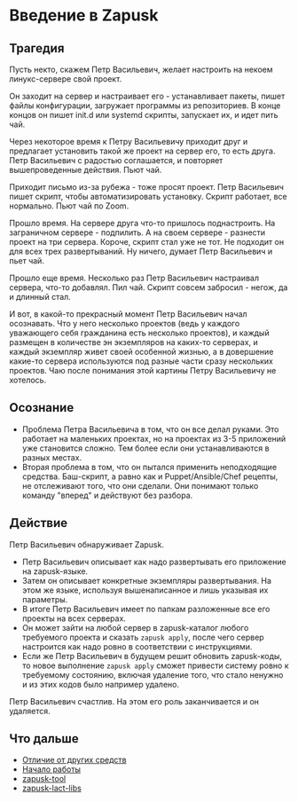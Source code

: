 # Введение в Zapusk

## Трагедия

Пусть некто, скажем Петр Васильевич, желает настроить на некоем линукс-сервере свой проект.

Он заходит на сервер и настраивает его - устанавливает пакеты, пишет файлы конфигурации,
загружает программы из репозиториев. В конце концов он пишет init.d или systemd скрипты,
запускает их, и идет пить чай.

Через некоторое время к Петру Васильевичу приходит друг и предлагает установить такой
же проект на сервер его, то есть друга. Петр Васильевич с радостью соглашается, и 
повторяет вышепроведенные действия. Пьют чай.

Приходит письмо из-за рубежа - тоже просят проект. Петр Васильевич пишет скрипт, чтобы
автоматизировать установку. Скрипт работает, все нормально. Пьют чай по Zoom.

Прошло время. На сервере друга что-то пришлось поднастроить. На заграничном сервере - 
подпилить. А на своем сервере - разнести проект на три сервера. Короче, скрипт стал уже 
не тот. Не подходит он для всех трех развертываний. Ну ничего, думает Петр Васильевич и пьет чай.

Прошло еще время. Несколько раз Петр Васильевич настраивал сервера, что-то добавлял. Пил чай.
Скрипт совсем забросил - негож, да и длинный стал.

И вот, в какой-то прекрасный момент Петр Васильевич начал осознавать. Что у него несколько
проектов (ведь у каждого уважающего себя гражданина есть несколько проектов), и каждый размещен
в количестве эн экземпляров на каких-то серверах, и каждый экземпляр живет своей особенной жизнью, 
а в довершение какие-то сервера используются под разные части сразу нескольких проектов.
Чаю после понимания этой картины Петру Васильевичу не хотелось.

## Осознание

* Проблема Петра Васильевича в том, что он все делал руками. Это работает на маленьких проектах,
но на проектах из 3-5 приложений уже становится сложно. Тем более если они устанавливаются в разных местах.
* Вторая проблема в том, что он пытался применить неподходящие средства. Баш-скрипт, а равно как и 
Puppet/Ansible/Chef рецепты, не отслеживают того, что они сделали. Они понимают только команду "вперед" 
и действуют без разбора.

## Действие

Петр Васильевич обнаруживает Zapusk.
* Петр Васильевич описывает как надо развертывать его приложение на zapusk-языке.
* Затем он описывает конкретные экземпляры развертывания.
На этом же языке, используя вышенаписанное и лишь указывая их параметры.
* В итоге Петр Васильевич имеет по папкам разложенные все его проекты на всех серверах.
* Он может зайти на любой сервер в zapusk-каталог любого требуемого проекта и сказать `zapusk apply`,
после чего сервер настроится как надо ровно в соответствии с инструкциями.
* Если же Петр Васильевич в будущем решит обновить zapusk-коды, то новое выполнение `zapusk apply`
сможет привести систему ровно к требуемому состоянию, включая удаление того, что стало ненужно
и из этих кодов было например удалено.

Петр Васильевич счастлив. На этом его роль заканчивается и он удаляется.

## Что дальше
* [Отличие от других средств](2-look-around.md)
* [Начало работы](examples/1-getting-started.zdb)
* [zapusk-tool](https://github.com/pavelvasev/zapusk-tool)
* [zapusk-lact-libs](https://github.com/pavelvasev/zapusk-lact-libs)
